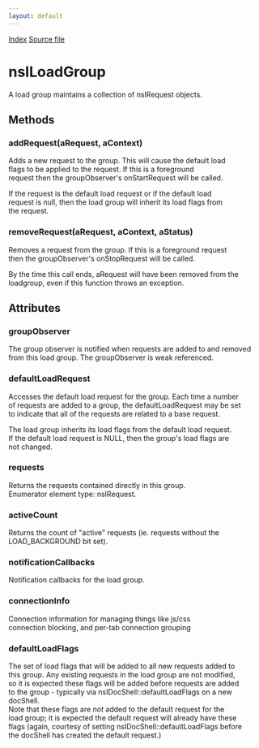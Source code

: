 ```yaml
---
layout: default
---
```

<div id='links'><a href="../index.html">Index</a>
<a href="http://dxr.mozilla.org/mozilla-central/source/netwerk/base/public/nsILoadGroup.idl">Source file</a>
</div>

# nsILoadGroup #
  
A load group maintains a collection of nsIRequest objects.   
  

## Methods ##

### addRequest(aRequest, aContext) ###
  
Adds a new request to the group.  This will cause the default load  
flags to be applied to the request.  If this is a foreground  
request then the groupObserver's onStartRequest will be called.  
  
If the request is the default load request or if the default load  
request is null, then the load group will inherit its load flags from  
the request.  
  

### removeRequest(aRequest, aContext, aStatus) ###
  
Removes a request from the group.  If this is a foreground request  
then the groupObserver's onStopRequest will be called.  
  
By the time this call ends, aRequest will have been removed from the  
loadgroup, even if this function throws an exception.  
  

## Attributes ##

### groupObserver ###
  
The group observer is notified when requests are added to and removed  
from this load group.  The groupObserver is weak referenced.  
  

### defaultLoadRequest ###
  
Accesses the default load request for the group.  Each time a number  
of requests are added to a group, the defaultLoadRequest may be set  
to indicate that all of the requests are related to a base request.  
  
The load group inherits its load flags from the default load request.  
If the default load request is NULL, then the group's load flags are  
not changed.  
  

### requests ###
  
Returns the requests contained directly in this group.  
Enumerator element type: nsIRequest.  
  

### activeCount ###
  
Returns the count of "active" requests (ie. requests without the  
LOAD_BACKGROUND bit set).  
  

### notificationCallbacks ###
  
Notification callbacks for the load group.  
  

### connectionInfo ###
  
Connection information for managing things like js/css  
connection blocking, and per-tab connection grouping  
  

### defaultLoadFlags ###
  
The set of load flags that will be added to all new requests added to  
this group. Any existing requests in the load group are not modified,  
so it is expected these flags will be added before requests are added  
to the group - typically via nsIDocShell::defaultLoadFlags on a new  
docShell.  
Note that these flags are *not* added to the default request for the  
load group; it is expected the default request will already have these  
flags (again, courtesy of setting nsIDocShell::defaultLoadFlags before  
the docShell has created the default request.)  
  
